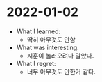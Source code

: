 # 2022-01-02

- What I learned: 
  - 딱히 아무것도 안함
- What was interesting:
  - 지훈이 놀러오려다 말았다. 
- What I regret: 
  - 너무 아무것도 안한거 같다.